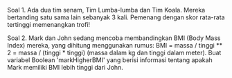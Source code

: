 Soal 1. Ada dua tim senam, Tim Lumba-lumba dan Tim Koala. Mereka bertanding satu sama lain sebanyak 3 kali. Pemenang dengan skor rata-rata tertinggi memenangkan trofi!


Soal 2. Mark dan John sedang mencoba membandingkan BMI (Body Mass Index) mereka, yang dihitung menggunakan rumus: BMI = massa / tinggi ** 2 = massa / (tinggi * tinggi) (massa dalam kg dan tinggi dalam meter).
 Buat variabel Boolean 'markHigherBMI' yang berisi informasi tentang apakah Mark memiliki BMI lebih tinggi dari John.
